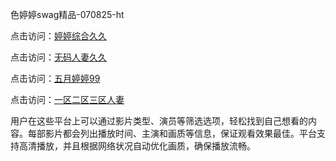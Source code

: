 色婷婷swag精品-070825-ht

点击访问：<a href="https://heiliaoow5kzm.pages.dev">婷婷综合久久</a>

点击访问：<a href="https://heiliao2dmwwy.pages.dev">无码人妻久久</a>

点击访问：<a href="https://heiliaoll4qsx.pages.dev">五月婷婷99</a>

点击访问：<a href="https://heiliaowzu4ur.pages.dev">一区二区三区人妻</a>

用户在这些平台上可以通过影片类型、演员等筛选选项，轻松找到自己想看的内容。每部影片都会列出播放时间、主演和画质等信息，保证观看效果最佳。平台支持高清播放，并且根据网络状况自动优化画质，确保播放流畅。

<span style="display:none;">[Canonical link](https://github.com/enha20250708/enha4 ）</span>
